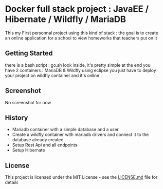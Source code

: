 # Docker full stack project : JavaEE / Hibernate / Wildfly / MariaDB

This my First personnal project using this kind of stack : the goal is to create an online application for a school to view homeworks that teachers put on it

## Getting Started

there is a bash script : go.sh look inside, it's pretty simple at the end you have 2 containers : MariaDB & Wildfly using eclipse you just have to deploy your project on wildfly container and it's online

## Screenshot

No screenshot for now

## History

* Mariadb container with a simple database and a user
* Create a wildfly container with mariadb drivers and connect it to the database already created
* Setup Rest Api and all endpoints
* Setup Hibernate

## License

This project is licensed under the MIT License - see the [LICENSE.md](LICENSE.md) file for details